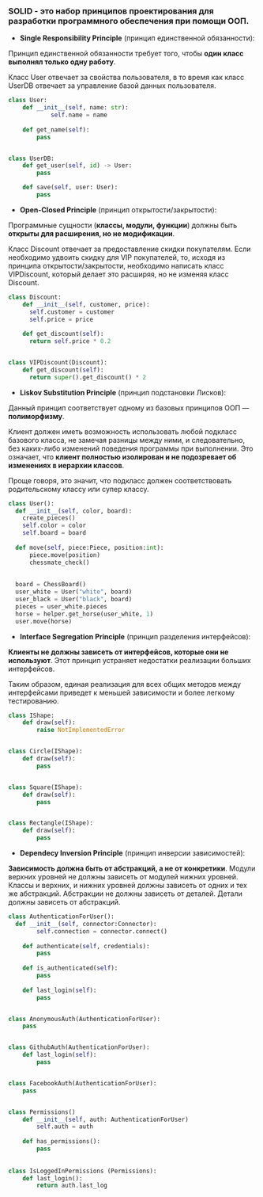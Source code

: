 ### SOLID - это набор принципов проектирования для разработки программного обеспечения при помощи ООП.

* **Single Responsibility Principle** (принцип единственной обязанности):

Принцип единственной обязанности требует того, чтобы **один класс выполнял только одну работу**.

Класс User отвечает за свойства пользователя, в то время как класс UserDB отвечает за управление базой данных пользователя. 

```python
class User:
    def __init__(self, name: str):
            self.name = name
    
    def get_name(self):
        pass


class UserDB:
    def get_user(self, id) -> User:
        pass

    def save(self, user: User):
        pass
```
* **Open-Closed Principle** (принцип открытости/закрытости):

Программные сущности (**классы, модули, функции**) должны быть **открыты для расширения, но не модификации**.

Класс Discount отвечает за предоставление скидки покупателям. Если необходимо удвоить скидку для VIP покупателей, то, исходя из принципа открытости/закрытости, необходимо написать класс VIPDiscount, который делает это расширяя, но не изменяя класс Discount. 

```python
class Discount:
    def __init__(self, customer, price):
      self.customer = customer
      self.price = price
      
    def get_discount(self):
      return self.price * 0.2


class VIPDiscount(Discount):
    def get_discount(self):
      return super().get_discount() * 2
```

* **Liskov Substitution Principle** (принцип подстановки Лисков):

Данный принцип соответствует одному из базовых принципов ООП — **полиморфизму**.

Клиент должен иметь возможность использовать любой подкласс базового класса, не замечая разницы между ними, и следовательно, без каких-либо изменений поведения программы при выполнении. Это означает, что **клиент полностью изолирован и не подозревает об изменениях в иерархии классов**.

Проще говоря, это значит, что подкласс должен соответствовать родительскому классу или супер классу.

```python
class User():
  def __init__(self, color, board):
    create_pieces()
    self.color = color
    self.board = board
    
  def move(self, piece:Piece, position:int):
      piece.move(position)
      chessmate_check()
      
      
  board = ChessBoard()
  user_white = User("white", board)
  user_black = User("black", board)
  pieces = user_white.pieces
  horse = helper.get_horse(user_white, 1)
  user.move(horse)
```

* **Interface Segregation Principle** (принцип разделения интерфейсов):

**Клиенты не должны зависеть от интерфейсов, которые они не используют**. Этот принцип устраняет недостатки реализации больших интерфейсов. 

Таким образом, единая реализация для всех общих методов между интерфейсами приведет к меньшей зависимости и более легкому тестированию.

```python
class IShape:
    def draw(self):
        raise NotImplementedError


class Circle(IShape):
    def draw(self):
        pass


class Square(IShape):
    def draw(self):
        pass


class Rectangle(IShape):
    def draw(self):
        pass
```

* **Dependecy Inversion Principle** (принцип инверсии зависимостей):

**Зависимость должна быть от абстракций, а не от конкретики**. Модули верхних уровней не должны зависеть от модулей нижних уровней. Классы и верхних, и нижних уровней должны зависеть от одних и тех же абстракций. Абстракции не должны зависеть от деталей. Детали должны зависеть от абстракций.

```python
class AuthenticationForUser():
  def __init__(self, connector:Connector):
		self.connection = connector.connect()
	
	def authenticate(self, credentials):
		pass
    
	def is_authenticated(self):
		pass	
    
	def last_login(self):
		pass


class AnonymousAuth(AuthenticationForUser):
	pass


class GithubAuth(AuthenticationForUser):
	def last_login(self):
		pass


class FacebookAuth(AuthenticationForUser):
	pass


class Permissions()
	def __init__(self, auth: AuthenticationForUser)
		self.auth = auth
		
	def has_permissions():
		pass
		
    
class IsLoggedInPermissions (Permissions):
	def last_login():
		return auth.last_log
```
